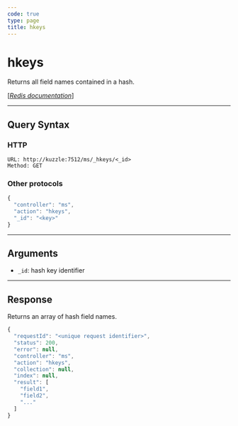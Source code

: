 ```yaml
---
code: true
type: page
title: hkeys
---
```


# hkeys



Returns all field names contained in a hash.

[[_Redis documentation_]](https://redis.io/commands/hkeys)

---

## Query Syntax

### HTTP

```http
URL: http://kuzzle:7512/ms/_hkeys/<_id>
Method: GET
```

### Other protocols

```js
{
  "controller": "ms",
  "action": "hkeys",
  "_id": "<key>"
}
```

---

## Arguments

- `_id`: hash key identifier

---

## Response

Returns an array of hash field names.

```js
{
  "requestId": "<unique request identifier>",
  "status": 200,
  "error": null,
  "controller": "ms",
  "action": "hkeys",
  "collection": null,
  "index": null,
  "result": [
    "field1",
    "field2",
    "..."
  ]
}
```
